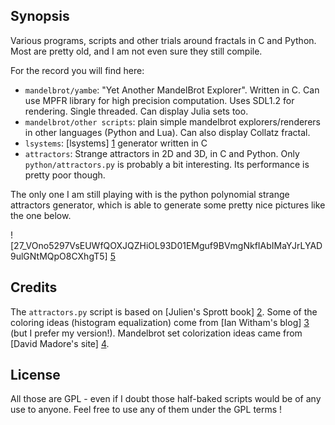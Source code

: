 ## Synopsis

Various programs, scripts and other trials around fractals in C and Python.
Most are pretty old, and I am not even sure they still compile.

For the record you will find here:

- `mandelbrot/yambe`: "Yet Another MandelBrot Explorer". Written in C. Can use MPFR library for high precision computation. Uses SDL1.2 for rendering. Single threaded. Can display Julia sets too.
- `mandelbrot/other scripts`: plain simple mandelbrot explorers/renderers in other languages (Python and Lua). Can also display Collatz fractal.
- `lsystems`: [lsystems] [1] generator written in C
- `attractors`: Strange attractors in 2D and 3D, in  C and Python. Only `python/attractors.py` is probably a bit interesting. Its performance is pretty poor though.

The only one I am still playing with is the python polynomial strange attractors generator, which is able to generate some pretty nice pictures like the one below.

![27_VOno5297VsEUWfQOXJQZHiOL93D01EMguf9BVmgNkfIAbIMaYJrLYAD9ulGNtMQpO8CXhgT5] [5]

## Credits

The `attractors.py` script is based on [Julien's Sprott book] [2]. Some of the coloring ideas (histogram equalization) come from [Ian Witham's blog] [3] (but I prefer my version!). Mandelbrot set colorization ideas came from [David Madore's site] [4].

## License

All those are GPL - even if I doubt those half-baked scripts would be of any use to anyone. Feel free to use any of them under the GPL terms !

[1]: https://en.wikipedia.org/wiki/L-system
[2]: http://sprott.physics.wisc.edu/sa.htm
[3]: http://ianwitham.wordpress.com/category/graphics/strange-attractors-graphics/
[4]: http://www.madore.org/~david/programs/#prog_mandel
[5]: http://sebhz.github.io/img/27_VOno5297VsEUWfQOXJQZHiOL93D01EMguf9BVmgNkfIAbIMaYJrLYAD9ulGNtMQpO8CXhgT5_8.png